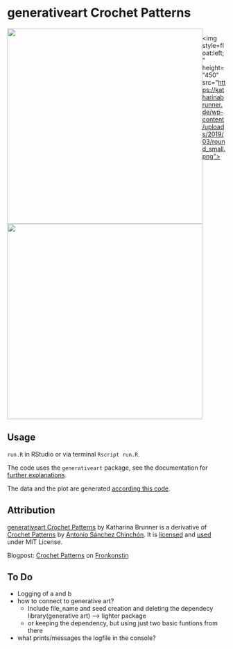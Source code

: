 # generativeart Crochet Patterns

<div style="overflow: hidden;">
<img style="float:left;" height="450" src="https://katharinabrunner.de/wp-content/uploads/2019/03/rings_small.png">

<img style="float:left;" height="450" src="https://katharinabrunner.de/wp-content/uploads/2019/03/pentagon_small.png">

<img style=float:left;" height="450" src="https://katharinabrunner.de/wp-content/uploads/2019/03/round_small.png">
</div>

## Usage

`run.R` in RStudio or via terminal `Rscript run.R`. 

The code uses the `generativeart` package, see the documentation for [further explanations](https://github.com/cutterkom/generativeart).

The data and the plot are generated [according this code](https://github.com/aschinchon/crochet-patterns/blob/master/crochet.R).


## Attribution

[generativeart Crochet Patterns](https://github.com/cutterkom/generativeart-crochet-patterns) by Katharina Brunner is a derivative of [Crochet Patterns](https://github.com/aschinchon/crochet-patterns) by [Antonio Sánchez Chinchón](https://github.com/aschinchon). It is [licensed](https://github.com/cutterkom/generativeart-crochet-patterns/blob/master/LICENSE) and [used](https://github.com/aschinchon/crochet-patterns/blob/master/LICENSE) under MIT License.

Blogpost: [Crochet Patterns](https://fronkonstin.com/2018/10/14/crochet-patterns/) on [Fronkonstin](https://fronkonstin.com/)

## To Do
- Logging of a and b
- how to connect to generative art? 
  - Include file_name and seed creation and deleting the dependecy library(generative art) --> lighter package
  - or keeping the dependency, but using just two basic funtions from there
- what prints/messages the logfile in the console?